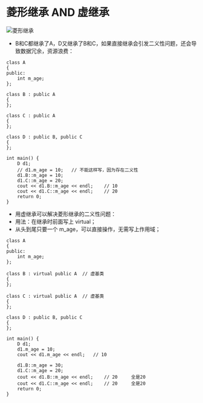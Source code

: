 # 菱形继承 AND 虚继承

![菱形继承](https://note.youdao.com/yws/api/personal/file/78462C70015A4E7DB083C32003F96A14?method=download&shareKey=231fe65da29ffc26580ba42e6b899d3f)
+ B和C都继承了A，D又继承了B和C，如果直接继承会引发二义性问题，还会导致数据冗余，资源浪费：

```python3
class A
{
public:
	int m_age;
};

class B : public A
{
};

class C : public A
{
};

class D : public B, public C
{
};

int main() {
	D d1;
	// d1.m_age = 10;   // 不能这样写，因为存在二义性
	d1.B::m_age = 10;
	d1.C::m_age = 20;
	cout << d1.B::m_age << endl;	// 10
	cout << d1.C::m_age << endl;	// 20
	return 0;
}
```
+ 用虚继承可以解决菱形继承的二义性问题：
+ 用法：在继承时前面写上 virtual；
+ 从头到尾只要一个 m_age，可以直接操作，无需写上作用域；

```python3
class A
{
public:
	int m_age;
};

class B : virtual public A  // 虚基类
{
};

class C : virtual public A  // 虚基类
{
};

class D : public B, public C
{
};

int main() {
	D d1;
	d1.m_age = 10;
	cout << d1.m_age << endl;	// 10
	
	d1.B::m_age = 30;
	d1.C::m_age = 20;
	cout << d1.B::m_age << endl;	// 20     全是20
	cout << d1.C::m_age << endl;	// 20     全是20
	return 0;
}
```

